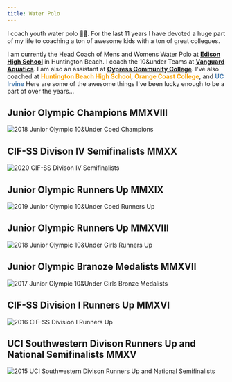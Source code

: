 ```yaml
---
title: Water Polo
---
```


I coach youth water polo 🤽‍♂️. For the last 11 years I have devoted a huge part of my life to coaching a ton of awesome kids with a ton of great collegues. 

I am currently the Head Coach of Mens and Womens Water Polo at <span style="color: #94EC94;">[**Edison High School**](https://www.teamunify.com/Home.jsp?team=rechsehs)</span> in Huntington Beach. I coach the 10&under Teams at <span style="color: #497DAF;">[**Vanguard Aquatics**](https://hbvanguard.com)</span>. I am also an assistant at <span style="color: #497DAF;">[**Cypress Community College**](https://cypresschargers.com/sports/mwaterpolo/index)</span>. I've also coached at <span style="color: #F9A409">**Huntington Beach High School**</span>, <span style="color: #F9A409">**Orange Coast College**</span>, and <span style="color: #497DAF;">**UC Irvine**</span> Here are some of the awesome things I've been lucky enough to be a part of over the years...

## Junior Olympic Champions MMXVIII
![2018 Junior Olympic 10&Under Coed Champions](/17jos.jpg "2017 Junior Olympic 10&Under Coed Champions")

## CIF-SS Divison IV Semifinalists MMXX
![2020 CIF-SS Divison IV Semifinalists](/edison.png "2020 CIF-SS Divison IV Semifinalists")

## Junior Olympic Runners Up MMXIX
![2019 Junior Olympic 10&Under Coed Runners Up](/18jos.jpg "2018 Junior Olympic 10&Under Coed Runners Up")

## Junior Olympic Runners Up MMXVIII
![2018 Junior Olympic 10&Under Girls Runners Up](/girls18jo.png "2018 Junior Olympic 10&Under Girls Runners Up")

## Junior Olympic Branoze Medalists MMXVII
![2017 Junior Olympic 10&Under Girls Bronze Medalists](/girls3rd.jpg "2018 Junior Olympic 10&Under Coed Runners Up")

## CIF-SS Division I Runners Up MMXVI
![2016 CIF-SS Division I Runners Up](/hbhs.jpeg "2016 CIF-SS Division I Runners Up")

## UCI Southwestern Divison Runners Up and National Semifinalists MMXV
![2015 UCI Southwestern Divison Runners Up and National Semifinalists](/uci.jpg "UCI Southwestern Divison Runners Up and National Semifinalists")